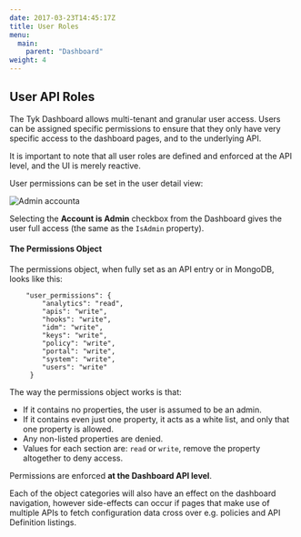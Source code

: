 ```yaml
---
date: 2017-03-23T14:45:17Z
title: User Roles
menu:
  main:
    parent: "Dashboard"
weight: 4 
---
```


## User API Roles

The Tyk Dashboard allows multi-tenant and granular user access. Users can be assigned specific permissions to ensure that they only have very specific access to the dashboard pages, and to the underlying API.

It is important to note that all user roles are defined and enforced at the API level, and the UI is merely reactive.

User permissions can be set in the user detail view:

![Admin accounta][1]

Selecting the **Account is Admin** checkbox from the Dashboard gives the user full access (the same as the `IsAdmin` property).

#### The Permissions Object

The permissions object, when fully set as an API entry or in MongoDB, looks like this:

```{.copyWrapper}
    "user_permissions": {
        "analytics": "read",
        "apis": "write",
        "hooks": "write",
        "idm": "write",
        "keys": "write",
        "policy": "write",
        "portal": "write",
        "system": "write",
        "users": "write"
     }
```

The way the permissions object works is that:

*   If it contains no properties, the user is assumed to be an admin.
*   If it contains even just one property, it acts as a white list, and only that one property is allowed.
*   Any non-listed properties are denied.
*   Values for each section are: `read` or `write`, remove the property altogether to deny access.

Permissions are enforced **at the Dashboard API level**.

Each of the object categories will also have an effect on the dashboard navigation, however side-effects can occur if pages that make use of multiple APIs to fetch configuration data cross over e.g. policies and API Definition listings.

[1]: /docs/img/dashboard/system-management/admin_account_2.5.png

